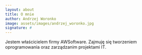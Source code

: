 ```yaml
---
layout: about
title: O mnie
author: Andrzej Woronko
image: assets/images/andrzej_woronko.jpg
signature: #
---
```


Jestem właścicielem firmy AWSoftware. Zajmuję się tworzeniem oprogramowania oraz zarządzanim projektami IT.